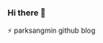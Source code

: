 ### Hi there 👋
⚡ parksangmin github blog

<!--
**p-wtt/p-wtt** is a ✨ _special_ ✨ repository because its `README.md` (this file) appears on your GitHub profile

Here are some ideas to get you started:

- 🔭 I’m currently working on ...
- 🌱 I’m currently learning ...
- 👯 I’m looking to collaborate on ...
- 🤔 I’m looking for help with ...
- 💬 Ask me about ...
- 📫 How to reach me: ...
- 😄 Pronouns: ...
- ⚡ Fun fact: ...
-->
<!--
잔디색
mon / tue / wed / thu / fri / sat / sun
-->

<!-- 
2021. 01. 01 2commit
2021. 01. 02 2commit
2021. 01. 03 2commit
2021. 01. 04 4commit (ssh git push test)
2021. 01. 05 2commit
2021. 01. 06 2commit  
2021. 01. 07 1commit
2021. 01. 08 1commit
2021. 01. 09 1commit
2021. 01. 10 2commit
2021. 01. 11 1commit
2021. 01. 12 1commit
2021. 01. 13 2commit
-->
